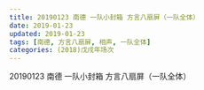 ```yaml
---
title: 20190123 南德 一队小封箱 方言八扇屏（一队全体）
date: 2019-01-23
updated: 2019-01-23
tags: [南德, 方言八扇屏, 相声, 一队全体]
categories: (2018)戊戌年场次 
---
```

20190123 南德 一队小封箱 方言八扇屏（一队全体）

